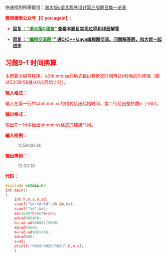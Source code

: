 
快速找到所需题目：[浙大版c语言程序设计第三版题目集一览表](https://blog.csdn.net/qq_40625778/article/details/116845338)

<font color='red'> **微信搜索公众号【C you again】:**

- [**回复 ：<font color='green'>“浙大版C语言”</font> 查看本题目实现过程和详细解答** ](  http://gzh.cyouagain.cn/) 
 
- [ **回复 ：<font color='green'>“编程交流群”</font>” 进C/C++/Java编程题交流、问题解答群，和大佬一起进步**  ](  http://cyouagain.cn/    ) 
## 习题9-1 时间换算

本题要求编写程序，以hh:mm:ss的格式输出某给定时间再过n秒后的时间值（超过23:59:59就从0点开始计时）。

**输入格式：**

输入在第一行中以hh:mm:ss的格式给出起始时间，第二行给出整秒数n（<60）。

**输出格式：**

输出在一行中给出hh:mm:ss格式的结果时间。

**输入样例：**

> 11:59:40
> 30

**输出样例：**

> 12:00:10

**代码：**

```c
#include <stdio.h>
int main()
{
    int h,m,s,n,ad;
    scanf("%d:%d:%d",&h,&m,&s);
    scanf("%d",&n);
    ad=3600*h+60*m+s+n;
    ad=ad%86400;
    h=(ad-ad%3600)/3600;
    ad=ad%3600;
    m=(ad-ad%60)/60;
    ad=ad%60;
    s=ad;
    printf("%02d:%02d:%02d",h,m,s);
    }

```

